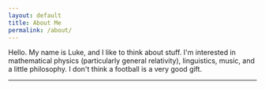 ```yaml
---
layout: default
title: About Me
permalink: /about/
---
```


Hello.  My name is Luke, and I like to think about stuff.  I'm interested in mathematical physics (particularly general relativity), linguistics, music, and a little philosophy.  I don't think a football is a very good gift.

---
